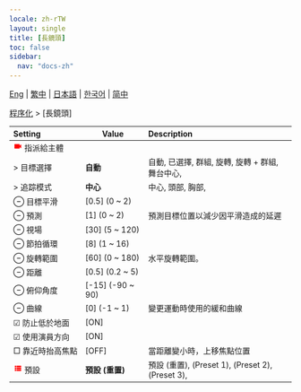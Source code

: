 ```yaml
---
locale: zh-rTW
layout: single
title: [長鏡頭]
toc: false
sidebar:
  nav: "docs-zh"
---
```

[Eng](/dancexr/menu/2025.4/motion/long_take) | [繁中](/tw/dancexr/menu/2025.4/motion/long_take) | [日本語](/jp/dancexr/menu/2025.4/motion/long_take) | [한국어](/kr/dancexr/menu/2025.4/motion/long_take) | [简中](/zh/dancexr/menu/2025.4/motion/long_take)

[程序化](../menu#程序化) > [長鏡頭]



| Setting | Value | Description |
| :--- | --- | :--- |
|<nobr><img src="/images/icon/ic_videocam.png" alt="videocam icon"/> 指派給主體</nobr>|| 
|<nobr> > 目標選擇</nobr>| **自動** | 自動, 已選擇, 群組, 旋轉, 旋轉 + 群組, 舞台中心,  |
|<nobr> > 追踪模式</nobr>| **中心** | 中心, 頭部, 胸部,  |
|<nobr> ⊖ 目標平滑</nobr>| [0.5] (0 ~ 2) | 
|<nobr> ⊖ 預測</nobr>| [1] (0 ~ 2) | 預測目標位置以減少因平滑造成的延遲
|<nobr> ⊖ 視場</nobr>| [30] (5 ~ 120) | 
|<nobr> ⊖ 節拍循環</nobr>| [8] (1 ~ 16) | 
|<nobr> ⊖ 旋轉範圍</nobr>| [60] (0 ~ 180) | 水平旋轉範圍。
|<nobr> ⊖ 距離</nobr>| [0.5] (0.2 ~ 5) | 
|<nobr> ⊖ 俯仰角度</nobr>| [-15] (-90 ~ 90) | 
|<nobr> ⊖ 曲線</nobr>| [0] (-1 ~ 1) | 變更運動時使用的緩和曲線
|<nobr> ☑ 防止低於地面</nobr>| [ON] | 
|<nobr> ☑ 使用演員方向</nobr>| [ON] | 
|<nobr> □ 靠近時抬高焦點</nobr>| [OFF] | 當距離變小時，上移焦點位置
|<nobr><img src="/images/icon/ic_list.png" alt="list icon"/> 預設</nobr>| **預設 (重置)** | 預設 (重置), (Preset 1), (Preset 2), (Preset 3),  |

